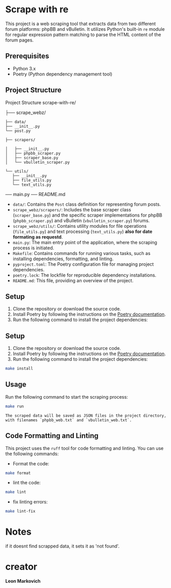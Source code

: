 # Scrape with re

This project is a web scraping tool that extracts data from two different forum platforms: phpBB and vBulletin. It utilizes Python's built-in `re` module for regular expression pattern matching to parse the HTML content of the forum pages.

## Prerequisites

- Python 3.x
- Poetry (Python dependency management tool)

## Project Structure
Project Structure
scrape-with-re/

├── scrape_webz/

    ├── data/
    ├── __init__.py
    └── post.py

    ├── scrapers/

    │   ├── __init__.py
    │   ├── phpbb_scraper.py
    │   ├── scraper_base.py
    │   └── vbulletin_scraper.py

    └── utils/
       ├── __init__.py
       ├── file_utils.py
       └── text_utils.py
 ── main.py
 ── README.md

- `data/`: Contains the `Post` class definition for representing forum posts.
- `scrape_webz/scrapers/`: Includes the base scraper class (`scraper_base.py`) and the specific scraper implementations for phpBB (`phpbb_scraper.py`) and vBulletin (`vbulletin_scraper.py`) forums.
- `scrape_webz/utils/`: Contains utility modules for file operations (`file_utils.py`) and text processing (`text_utils.py`) <b>also for date formating as requestd</b>.
- `main.py`: The main entry point of the application, where the scraping process is initiated.
- `Makefile`: Contains commands for running various tasks, such as installing dependencies, formatting, and linting.
- `pyproject.toml`: The Poetry configuration file for managing project dependencies.
- `poetry.lock`: The lockfile for reproducible dependency installations.
- `README.md`: This file, providing an overview of the project.

## Setup

1. Clone the repository or download the source code.
2. Install Poetry by following the instructions on the [Poetry documentation](https://python-poetry.org/docs/#installation).
3. Run the following command to install the project dependencies:



## Setup

1. Clone the repository or download the source code.
2. Install Poetry by following the instructions on the [Poetry documentation](https://python-poetry.org/docs/#installation).
3. Run the following command to install the project dependencies:
```bash
make install
```

## Usage
Run the following command to start the scraping process:
```bash
make run
```
    The scraped data will be saved as JSON files in the project directory, with filenames `phpbb_web.txt` and `vbulletin_web.txt`.

## Code Formatting and Linting

This project uses the `ruff` tool for code formatting and linting. You can use the following commands:

- Format the code:
```bash
make format
```
- lint the code:
```bash
make lint
```
- fix linting errors:
```bash
make lint-fix
```
# Notes
if it doesnt find scrapped data, it sets it as 'not found'.

# creator 
<b>Leon Markovich </b>